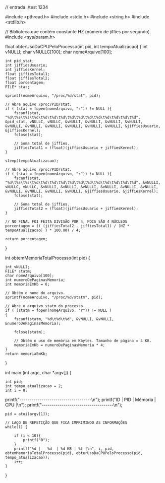 // entrada ./test 1234



#include <pthread.h>
#include <stdio.h>
#include <string.h>
#include <stdlib.h>

// Biblioteca que contém constante HZ (número de jiffies por segundo).
#include <sys/param.h>

float obterUsoDaCPUPeloProcesso(int pid, int tempoAtualizacao)
{
    int vNULLI;
    char vNULLC[100];
    char nomeArquivo[100];
    
    int pid_stat;
    int jiffiesUsuario;
    int jiffiesKernel;
    float jiffiesTotal1;
    float jiffiesTotal2;
    float porcentagem;
    FILE* stat;
    
    sprintf(nomeArquivo, "/proc/%d/stat", pid);

    // Abre aquivo /proc/PID/stat.
    if ( (stat = fopen(nomeArquivo, "r")) != NULL ){
        fscanf(stat, "%d\t%s\t%s\t%d\t%d\t%d\t%d\t%d\t%d\t%d\t%d\t%d\t%d\t%d\t%d", &pid_stat, vNULLC, vNULLC, &vNULLI, &vNULLI, &vNULLI, &vNULLI, &vNULLI, &vNULLI, &vNULLI, &vNULLI, &vNULLI, &vNULLI, &jiffiesUsuario, &jiffiesKernel);
        fclose(stat);

        // Soma total de jiffies.
        jiffiesTotal1 = (float)(jiffiesUsuario + jiffiesKernel);
    }

    sleep(tempoAtualizacao);

    // Abre aquivo /proc/PID/stat.
    if ( (stat = fopen(nomeArquivo, "r")) != NULL ){
        fscanf(stat, "%d\t%s\t%s\t%d\t%d\t%d\t%d\t%d\t%d\t%d\t%d\t%d\t%d\t%d\t%d", &vNULLI, vNULLC, vNULLC, &vNULLI, &vNULLI, &vNULLI, &vNULLI, &vNULLI, &vNULLI, &vNULLI, &vNULLI, &vNULLI, &vNULLI, &jiffiesUsuario, &jiffiesKernel);
        fclose(stat);

        // Soma total de jiffies.
        jiffiesTotal2 = (float)(jiffiesUsuario + jiffiesKernel);
    }

    // NO FINAL FOI FEITA DIVISÃO POR 4, POIS SÃO 4 NÚCLEOS
    porcentagem = (( (jiffiesTotal2 - jiffiesTotal1) / (HZ * tempoAtualizacao) ) * 100.00) / 4;
    
    return porcentagem;
}




int obtemMemoriaTotalProcesso(int pid) {

    int vNULLI;
    FILE* statm;
    char nomeArquivo[100];
    int numeroDePaginasMemoria;
    int memoriaEmKb = 0;

    // Obtém o nome do arquivo.
    sprintf(nomeArquivo, "/proc/%d/statm", pid);
    
    // Abre o arquivo statm do processo.
    if ( (statm = fopen(nomeArquivo, "r")) != NULL )
    {
        fscanf(statm, "%d\t%d\t%d", &vNULLI, &vNULLI, &numeroDePaginasMemoria);

        fclose(statm);

        // Obtém o uso de memória em Kbytes. Tamanho de página = 4 KB.
        memoriaEmKb = numeroDePaginasMemoria * 4;
    }
    return memoriaEmKb;
}




int main (int argc, char *argv[]) {

	int pid;
	int tempo_atualizacao = 2;
	int i = 0;

printf("------------------------------------\n");
printf("ID |   PID   |  Mémoria  |   CPU    |\n");
printf("------------------------------------\n");

	pid = atoi(argv[1]);

	// LAÇO DE REPETIÇÃO QUE FICA IMPRIMINDO AS INFORMAÇÕES
	while(1) {

		if (i < 10){
			printf("0");
		}
		printf("%d |   %d  | %d KB | %f |\n", i, pid, obtemMemoriaTotalProcesso(pid), obterUsoDaCPUPeloProcesso(pid, tempo_atualizacao));
		i++;
	}
}
